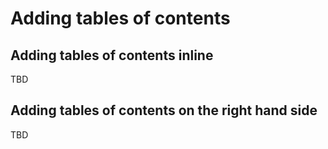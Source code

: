 # Adding tables of contents

## Adding tables of contents inline

TBD

## Adding tables of contents on the right hand side

TBD
